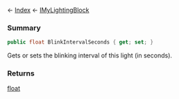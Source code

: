 ← [Index](Api-Index) ← [IMyLightingBlock](Sandbox.ModAPI.Ingame.IMyLightingBlock)

### Summary

```csharp
public float BlinkIntervalSeconds { get; set; }
```

Gets or sets the blinking interval of this light (in seconds).

### Returns

[float](System.Single)

